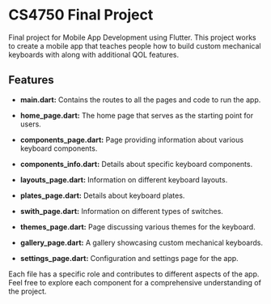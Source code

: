 # CS4750 Final Project

Final project for Mobile App Development using Flutter.
This project works to create a mobile app that teaches people how to build custom 
mechanical keyboards with along with additional QOL features.


## Features
- **main.dart:** Contains the routes to all the pages and code to run the app.
  
- **home_page.dart:** The home page that serves as the starting point for users.

- **components_page.dart:** Page providing information about various keyboard components.

- **components_info.dart:** Details about specific keyboard components.

- **layouts_page.dart:** Information on different keyboard layouts.

- **plates_page.dart:** Details about keyboard plates.

- **swith_page.dart:** Information on different types of switches.

- **themes_page.dart:** Page discussing various themes for the keyboard.

- **gallery_page.dart:** A gallery showcasing custom mechanical keyboards.

- **settings_page.dart:** Configuration and settings page for the app.

Each file has a specific role and contributes to different aspects of the app. Feel free to explore each component for a comprehensive understanding of the project.
